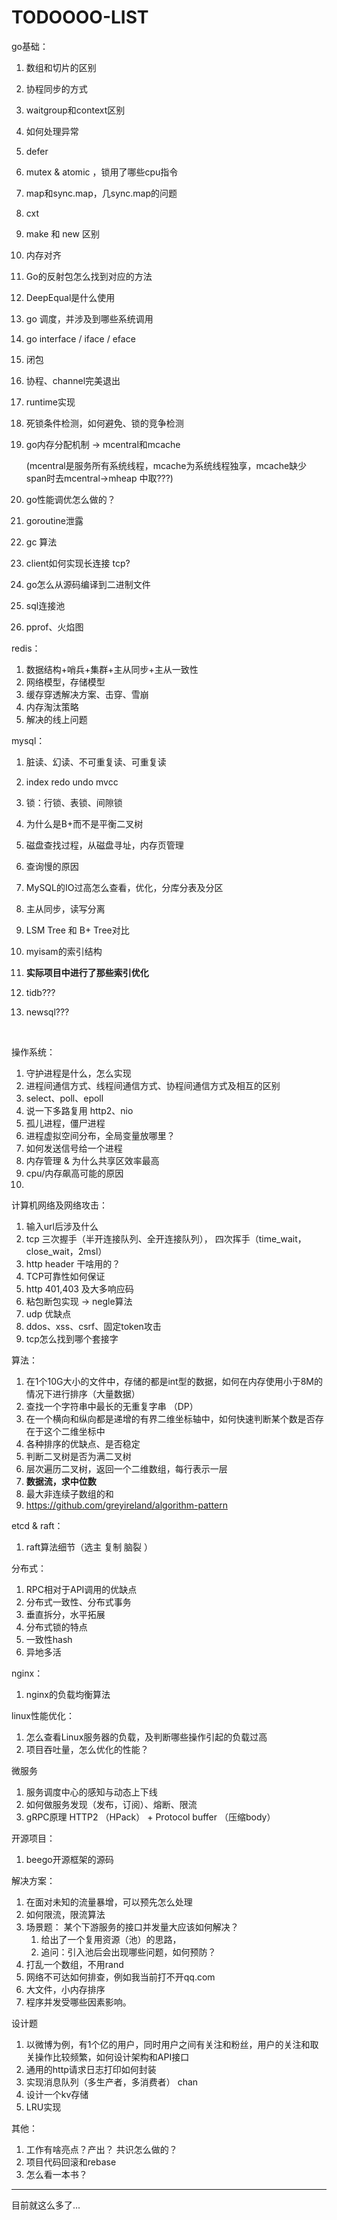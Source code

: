 # TODOOOO-LIST
go基础：

1. 数组和切片的区别

2. 协程同步的方式

3. waitgroup和context区别

4. 如何处理异常 

5. defer

6. mutex & atomic ，锁用了哪些cpu指令

7. map和sync.map，几sync.map的问题

8. cxt

9. make 和 new 区别

10. 内存对齐

11. Go的反射包怎么找到对应的方法

12. DeepEqual是什么使用

13. go 调度，并涉及到哪些系统调用

14. go interface / iface / eface

15. 闭包

16. 协程、channel完美退出

17. runtime实现

18. 死锁条件检测，如何避免、锁的竞争检测

19. go内存分配机制  -> mcentral和mcache

     (mcentral是服务所有系统线程，mcache为系统线程独享，mcache缺少span时去mcentral->mheap 中取???)

20. go性能调优怎么做的？

21. goroutine泄露

22. gc 算法

23. client如何实现长连接 tcp?

24. go怎么从源码编译到二进制文件

25. sql连接池

26. pprof、火焰图

    

redis：

1. 数据结构+哨兵+集群+主从同步+主从一致性
2. 网络模型，存储模型
3. 缓存穿透解决方案、击穿、雪崩
4. 内存淘汰策略
5. 解决的线上问题



mysql：

1. 脏读、幻读、不可重复读、可重复读

2. index redo undo mvcc

3. 锁：行锁、表锁、间隙锁

4. 为什么是B+而不是平衡二叉树

5. 磁盘查找过程，从磁盘寻址，内存页管理

6. 查询慢的原因

7. MySQL的IO过高怎么查看，优化，分库分表及分区

8. 主从同步，读写分离

9. LSM Tree 和 B+ Tree对比

10. myisam的索引结构

11. **实际项目中进行了那些索引优化**

12. tidb???

13. newsql???

    ​			



操作系统：

1. 守护进程是什么，怎么实现
2. 进程间通信方式、线程间通信方式、协程间通信方式及相互的区别
3. select、poll、epoll
4. 说一下多路复用 http2、nio
5. 孤儿进程，僵尸进程
6. 进程虚拟空间分布，全局变量放哪里？
7. 如何发送信号给一个进程
8. 内存管理 & 为什么共享区效率最高
9. cpu/内存飙高可能的原因
10. 



计算机网络及网络攻击：

1. 输入url后涉及什么
2. tcp 三次握手（半开连接队列、全开连接队列）， 四次挥手（time_wait，close_wait，2msl）
3. http header 干啥用的？
4. TCP可靠性如何保证
5. http 401,403 及大多响应码
6. 粘包断包实现 -> negle算法
7. udp 优缺点
8. ddos、xss、csrf、固定token攻击
9. tcp怎么找到哪个套接字



算法：

1. 在1个10G大小的文件中，存储的都是int型的数据，如何在内存使用小于8M的情况下进行排序（大量数据）
2. 查找一个字符串中最长的无重复字串 （DP）
3. 在一个横向和纵向都是递增的有界二维坐标轴中，如何快速判断某个数是否存在于这个二维坐标中
4. 各种排序的优缺点、是否稳定
5. 判断二叉树是否为满二叉树
6. 层次遍历二叉树，返回一个二维数组，每行表示一层
7. **数据流，求中位数**
8. 最大非连续子数组的和
9. https://github.com/greyireland/algorithm-pattern



etcd & raft：

1. raft算法细节（选主 复制 脑裂 ）



分布式：

1. RPC相对于API调用的优缺点
2. 分布式一致性、分布式事务
3. 垂直拆分，水平拓展
4. 分布式锁的特点
5. 一致性hash
6. 异地多活



nginx：

1. nginx的负载均衡算法



linux性能优化：

1. 怎么查看Linux服务器的负载，及判断哪些操作引起的负载过高
2. 项目吞吐量，怎么优化的性能？



微服务

1. 服务调度中心的感知与动态上下线
2. 如何做服务发现（发布，订阅）、熔断、限流
3. gRPC原理 HTTP2 （HPack） + Protocol buffer （压缩body）



开源项目：

1. beego开源框架的源码



解决方案：

1. 在面对未知的流量暴增，可以预先怎么处理
2. 如何限流，限流算法
3. 场景题： 某个下游服务的接口并发量大应该如何解决？
   1. 给出了一个复用资源（池）的思路，
    2. 追问：引入池后会出现哪些问题，如何预防？
4. 打乱一个数组，不用rand
5. 网络不可达如何排查，例如我当前打不开qq.com
6. 大文件，小内存排序
7. 程序并发受哪些因素影响。



设计题

1. 以微博为例，有1个亿的用户，同时用户之间有关注和粉丝，用户的关注和取关操作比较频繁，如何设计架构和API接口
2. 通用的http请求日志打印如何封装
3. 实现消息队列（多生产者，多消费者） chan 
4. 设计一个kv存储
5. LRU实现



其他：

1. 工作有啥亮点？产出？ 共识怎么做的？
2. 项目代码回滚和rebase
3. 怎么看一本书？



---

目前就这么多了...